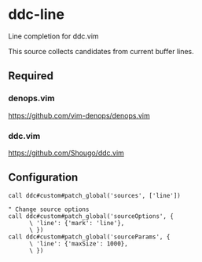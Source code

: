 # ddc-line

Line completion for ddc.vim

This source collects candidates from current buffer lines.


## Required

### denops.vim

https://github.com/vim-denops/denops.vim


### ddc.vim

https://github.com/Shougo/ddc.vim


## Configuration

```vim
call ddc#custom#patch_global('sources', ['line'])

" Change source options
call ddc#custom#patch_global('sourceOptions', {
      \ 'line': {'mark': 'line'},
      \ })
call ddc#custom#patch_global('sourceParams', {
      \ 'line': {'maxSize': 1000},
      \ })
```
